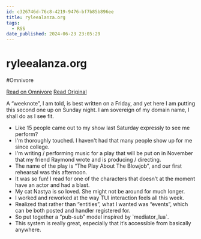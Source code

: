 ```yaml
---
id: c326746d-76c8-4219-9476-bf7b85b896ee
title: ryleealanza.org
tags:
  - RSS
date_published: 2024-06-23 23:05:29
---
```


# ryleealanza.org
#Omnivore

[Read on Omnivore](https://omnivore.app/me/-1904886c170)
[Read Original](https://ryleealanza.org/posts/weeknote-240623/)



A “weeknote”, I am told, is best written on a Friday, and yet here I am putting this second one up on Sunday night. I am sovereign of my domain name, I shall do as I see fit.

* Like 15 people came out to my show last Saturday expressly to see me perform?
* I&#39;m thoroughly touched. I haven&#39;t had that many people show up for me since college.
* I&#39;m writing &#x2F; performing music for a play that will be put on in November that my friend Raymond wrote and is producing &#x2F; directing.
* The name of the play is “The Play About The Blowjob”, and our first rehearsal was this afternoon.
* It was so fun! I read for one of the characters that doesn’t at the moment have an actor and had a blast.
* My cat Nastya is so loved. She might not be around for much longer.
* I worked and reworked at the way TUI interaction feels all this week.
* Realized that rather than “entities”, what I wanted was “events”, which can be both posted and handler registered for.
* So put together a “pub-sub” model inspired by &#x60;mediator_lua&#x60;.
* This system is really great, especially that it’s accessible from basically anywhere.